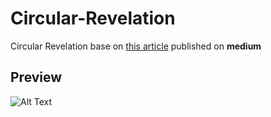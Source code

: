 # Circular-Revelation
Circular Revelation base on [this article](https://medium.com/android-news/android-dtt-18-copy-history-166b722a3f1e) published on **medium**

## Preview
![Alt Text](https://miro.medium.com/max/371/1*ZBwSTSkzwUFApLXL9LMkyw.gif)

